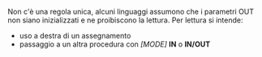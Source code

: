 Non c'è una regola unica, alcuni linguaggi assumono che i parametri OUT non siano inizializzati e ne proibiscono la lettura.
Per lettura si intende:
- uso a destra di un assegnamento
- passaggio a un altra procedura con *\[MODE]* **IN** o **IN/OUT**
